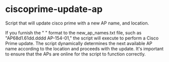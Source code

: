 # ciscoprime-update-ap
Script that will update cisco prime with a new AP name, and location.

If you furnish the "<CurrentAPName> <Location>" format to the new_ap_names.txt file, such as "AP68d1.61dd.dddd AP-154-01," the script will execute to perform a Cisco Prime update. The script dynamically determines the next available AP name according to the location and proceeds with the update. It's important to ensure that the APs are online for the script to function correctly.
